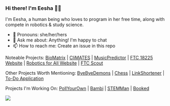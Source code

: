 ### Hi there! I'm Eesha 🙋‍♀️

I'm Eesha, a human being who loves to program in her free time, along with compete in robotics & study science.

* 👧 Pronouns: she/her/hers
* 💬 Ask me about: Anything! I'm happy to chat
* 📫 How to reach me: Create an issue in this repo

Noteable Projects: [BioMatrix](https://github.com/Eesha-Jain/BioMatrixIOS) | [CliMATES](https://github.com/Eesha-Jain/CliMATES) | [MusicPredictor](https://github.com/Eesha-Jain/MusicPredictor) | [FTC 18225 Website](https://ftc18225.everstem.org/) | [Robotics for All Website](https://www.roboticsforall.us/) | [FTC Scout](https://ftcscout.herokuapp.com/)

Other Projects Worth Mentioning: [ByeByeDemons](https://github.com/Eesha-Jain/ByeByeDemons) | [Chess](https://github.com/Eesha-Jain/Chess) | [LinkShortener](https://github.com/Eesha-Jain/LinkShortener) | [To-Do Application](https://github.com/Eesha-Jain/To-Do-Application)

Projects I'm Working On: [PollYourOwn](https://github.com/Eesha-Jain/PollYourOwn) | [Bambi](https://github.com/Eesha-Jain/Bambi) | [STEMMan](https://github.com/Eesha-Jain/STEMMan) | [Booked](https://github.com/Eesha-Jain/Booked)

![](https://komarev.com/ghpvc/?username=Eesha-Jain&label=Profile+Views&style=flat-square&color=dd36ff)
